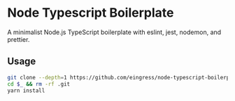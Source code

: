 # Node Typescript Boilerplate

A minimalist Node.js TypeScript boilerplate with eslint, jest, nodemon, and prettier.

## Usage

```sh
git clone --depth=1 https://github.com/eingress/node-typescript-boilerplate.git <ProjectName>
cd $_ && rm -rf .git
yarn install
```
